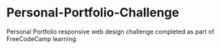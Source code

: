 # Personal-Portfolio-Challenge
Personal Portfolio responsive web design challenge completed as part of FreeCodeCamp learning. 
